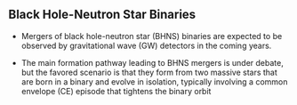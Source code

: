 ## Black Hole-Neutron Star Binaries

- Mergers of black hole-neutron star (BHNS) binaries are expected to be observed by gravitational wave (GW) detectors in the coming years.


- The main formation pathway leading to BHNS mergers is under debate, but the favored scenario is that they form from two massive stars that are born in a binary and evolve in isolation, typically involving a common envelope (CE) episode that tightens the binary orbit